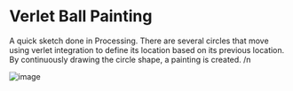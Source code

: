 # Verlet Ball Painting

A quick sketch done in Processing. There are several circles that move using verlet integration to define its location based on its previous location. By continuously drawing the circle shape, a painting is created.
/n

![image](https://github.com/user-attachments/assets/3b46c907-16f9-479b-be79-a4721a7d1474)
